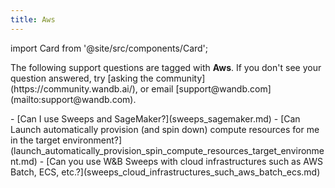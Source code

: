 ```yaml
---
title: Aws 
---
```

import Card from '@site/src/components/Card';

<Card className="card-light-gray">
  <p>The following support questions are tagged with <b>Aws</b>. If you don't see 
your question answered, try [asking the community](https://community.wandb.ai/), 
or email [support@wandb.com](mailto:support@wandb.com).</p>
</Card>
- [Can I use Sweeps and SageMaker?](sweeps_sagemaker.md)
- [Can Launch automatically provision (and spin down) compute resources for me in the target environment?](launch_automatically_provision_spin_compute_resources_target_environment.md)
- [Can you use W&B Sweeps with cloud infrastructures such as AWS Batch, ECS, etc.?](sweeps_cloud_infrastructures_such_aws_batch_ecs.md)
